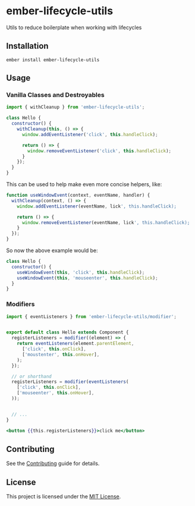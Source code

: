 # ember-lifecycle-utils

Utils to reduce boilerplate when working with lifecycles

## Installation

```
ember install ember-lifecycle-utils
```


## Usage

### Vanilla Classes and Destroyables

```js
import { withCleanup } from 'ember-lifecycle-utils';

class Hello {
  constructor() {
    withCleanup(this, () => {
      window.addEventListener('click', this.handleClick);

      return () => {
        window.removeEventListener('click', this.handleClick);
      }
    });
  }
}
```

This can be used to help make even more concise helpers, like:

```js
function useWindowEvent(context, eventName, handler) {
  withCleanup(context, () => {
    window.addEventListener(eventName, lick', this.handleClick);

    return () => {
      window.removeEventListener(eventName, lick', this.handleClick);
    }
  });
}
```

So now the above example would be:

```js
class Hello {
  constructor() {
    useWindowEvent(this, 'click', this.handleClick);
    useWindowEvent(this, 'mouseenter', this.handleClick);
  }
}
```



### Modifiers


```js
import { eventListeners } from 'ember-lifecycle-utils/modifier';


export default class Hello extends Component {
  registerListeners = modifier((element) => {
    return eventListeners(element.parentElement,
      ['click', this.onClick],
      ['moustenter', this.onHover],
    );
  });

  // or shorthand
  registerListeners = modifier(eventListeners(
    ['click', this.onClick],
    ['mouseenter', this.onHover],
  ));


  // ...
}
```
```hbs
<button {{this.registerListeners}}>click me</button>
```



## Contributing

See the [Contributing](CONTRIBUTING.md) guide for details.


## License

This project is licensed under the [MIT License](LICENSE.md).

